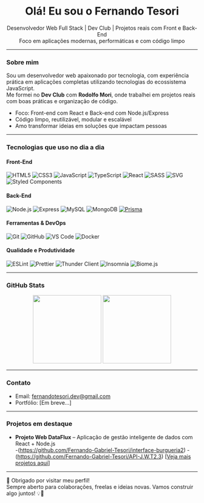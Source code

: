<h1 align="center">Olá! Eu sou o Fernando Tesori </h1>

<p align="center">
  Desenvolvedor Web Full Stack | Dev Club | Projetos reais com Front e Back-End<br/>
  Foco em aplicações modernas, performáticas e com código limpo
</p>

---

### Sobre mim

Sou um desenvolvedor web apaixonado por tecnologia, com experiência prática em aplicações completas utilizando tecnologias do ecossistema JavaScript.  
Me formei no **Dev Club** com **Rodolfo Mori**, onde trabalhei em projetos reais com boas práticas e organização de código.

-  Foco: Front-end com React e Back-end com Node.js/Express
-  Código limpo, reutilizável, modular e escalável
-  Amo transformar ideias em soluções que impactam pessoas

---

###  Tecnologias que uso no dia a dia

#### Front-End
![HTML5](https://img.shields.io/badge/HTML5-E34F26?style=for-the-badge&logo=html5&logoColor=white)
![CSS3](https://img.shields.io/badge/CSS3-1572B6?style=for-the-badge&logo=css3&logoColor=white)
![JavaScript](https://img.shields.io/badge/JavaScript-F7DF1E?style=for-the-badge&logo=javascript&logoColor=black)
![TypeScript](https://img.shields.io/badge/TypeScript-3178C6?style=for-the-badge&logo=typescript&logoColor=white)
![React](https://img.shields.io/badge/React-20232A?style=for-the-badge&logo=react&logoColor=61DAFB)
![SASS](https://img.shields.io/badge/SASS-CC6699?style=for-the-badge&logo=sass&logoColor=white)
![SVG](https://img.shields.io/badge/SVG-FFB13B?style=for-the-badge&logo=svg&logoColor=black)
![Styled Components](https://img.shields.io/badge/Styled_Components-DB7093?style=for-the-badge&logo=styled-components&logoColor=white)


#### Back-End
![Node.js](https://img.shields.io/badge/Node.js-339933?style=for-the-badge&logo=nodedotjs&logoColor=white)
![Express](https://img.shields.io/badge/Express.js-000000?style=for-the-badge&logo=express&logoColor=white)
![MySQL](https://img.shields.io/badge/MySQL-00758F?style=for-the-badge&logo=mysql&logoColor=white)
![MongoDB](https://img.shields.io/badge/MongoDB-47A248?style=for-the-badge&logo=mongodb&logoColor=white)
[![Prisma](https://img.shields.io/badge/Prisma-2D3748?style=for-the-badge&logo=prisma&logoColor=white)](https://www.prisma.io/)

#### Ferramentas & DevOps
![Git](https://img.shields.io/badge/Git-F05032?style=for-the-badge&logo=git&logoColor=white)
![GitHub](https://img.shields.io/badge/GitHub-181717?style=for-the-badge&logo=github&logoColor=white)
![VS Code](https://img.shields.io/badge/VS_Code-007ACC?style=for-the-badge&logo=visual-studio-code&logoColor=white)
![Docker](https://img.shields.io/badge/Docker-2496ED?style=for-the-badge&logo=docker&logoColor=white)

#### Qualidade e Produtividade
![ESLint](https://img.shields.io/badge/ESLint-4B32C3?style=for-the-badge&logo=eslint&logoColor=white)
![Prettier](https://img.shields.io/badge/Prettier-F7B93E?style=for-the-badge&logo=prettier&logoColor=black)
![Thunder Client](https://img.shields.io/badge/Thunder_Client-0F4C81?style=for-the-badge&logo=thunderclient&logoColor=white)
![Insomnia](https://img.shields.io/badge/Insomnia-4000BF?style=for-the-badge&logo=insomnia&logoColor=white)
![Biome.js](https://img.shields.io/badge/Biome.js-FF6F61?style=for-the-badge&logo=biome&logoColor=white)



---

###  GitHub Stats

<div align="center">
  <img height="180em" src="https://github-readme-stats.vercel.app/api?username=Fernando-Gabriel-Tesori&show_icons=true&theme=react&hide_border=false&include_all_commits=true&count_private=true"/>
  <img height="180em" src="https://github-readme-stats.vercel.app/api/top-langs/?username=Fernando-Gabriel-Tesori&layout=compact&theme=react&hide_border=false"/>
</div>

---

###  Contato

- Email: [fernandotesori.dev@gmail.com](mailto:fernandotesori.dev@gmail.com)
- Portfólio: [Em breve...]

---

###  Projetos em destaque
- **Projeto Web DataFlux** – Aplicação de gestão inteligente de dados com React + Node.js  
 -(https://github.com/Fernando-Gabriel-Tesori/interface-burgueria2)
 -(https://github.com/Fernando-Gabriel-Tesori/API-J.W.T2.3)
  [[Veja mais projetos aqui](https://github.com/Fernando-Gabriel-Tesori?tab=repositories)]
---

🔗 Obrigado por visitar meu perfil!  
Sempre aberto para colaborações, freelas e ideias novas. Vamos construir algo juntos! 💡🚀



